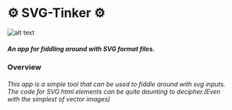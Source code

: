 #  :gear: SVG-Tinker :gear:

![alt text](http://i64.tinypic.com/30sxav8.png)

#####  An app for fiddling around with SVG format files.

### Overview
###### This app is a simple tool that can be used to fiddle around with svg inputs. The code for SVG html elements can be quite daunting to decipher.(Even with the simplest of vector images)


